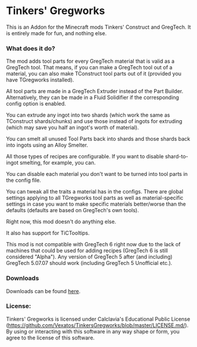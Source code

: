 Tinkers' Gregworks
==================

This is an Addon for the Minecraft mods Tinkers' Construct and GregTech. It is entirely made for fun, and nothing else.

### What does it do?

The mod adds tool parts for every GregTech material that is valid as a GregTech tool. That means, if you can make a GregTech tool out of a material, you can also make TConstruct tool parts out of it (provided you have TGregworks installed).

All tool parts are made in a GregTech Extruder instead of the Part Builder. Alternatively, they can be made in a Fluid Solidifier if the corresponding config option is enabled.

You can extrude any ingot into two shards (which work the same as TConstruct shards/chunks) and use those instead of ingots for extruding (which may save you half an ingot's worth of material).

You can smelt all unused Tool Parts back into shards and those shards back into ingots using an Alloy Smelter.

All those types of recipes are configurable. If you want to disable shard-to-ingot smelting, for example, you can.

You can disable each material you don't want to be turned into tool parts in the config file.

You can tweak all the traits a material has in the configs. There are global settings applying to all TGregworks tool parts as well as material-specific settings in case you want to make specific materials better/worse than the defaults (defaults are based on GregTech's own tools).

Right now, this mod doesn't do anything else.

It also has support for TiCTooltips.

This mod is not compatible with GregTech 6 right now due to the lack of machines that could be used for adding recipes (GregTech 6 is still considered "Alpha"). Any version of GregTech 5 after (and including) GregTech 5.07.07 should work (including GregTech 5 Unofficial etc.).

### Downloads

Downloads can be found [here](https://files.vexatos.com/?dir=TGregworks).

### License:

Tinkers' Gregworks is licensed under Calclavia's Educational Public License (https://github.com/Vexatos/TinkersGregworks/blob/master/LICENSE.md/). By using or interacting with this software in any way shape or form, you agree to the license of this software.
